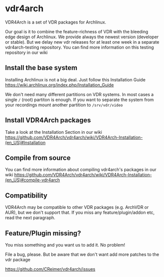 vdr4arch
========

VDR4Arch is a set of VDR packages for Archlinux.

Our goal is it to combine the feature-richness of VDR with the bleeding edge
design of Archlinux. We provide always the newest version (developer or stable).
But we delay new vdr releases for at least one week in a separate vdr4arch-testing
repository. You can find more information on this testing repository in our wiki

Install the base system
-----------------------

Installing Archlinux is not a big deal. Just follow this Installation Guide
https://wiki.archlinux.org/index.php/Installation_Guide

We don't need many different partitions on VDR systems. In most cases a single `/` (root)
partiton is enough. If you want to separate the system from your recordings
mount another partition to `/srv/vdr/video`

Install VDR4Arch packages
-------------------------

Take a look at the Installation Section in our wiki
https://github.com/VDR4Arch/vdr4arch/wiki/VDR4Arch-Installation-(en_US)#Installation

Compile from source
-------------------

You can find more information about compiling vdr4arch's packages in our wiki
https://github.com/VDR4Arch/vdr4arch/wiki/VDR4Arch-Installation-(en_US)#compile-vdr4arch

Compatibility
-------------

VDR4Arch may be compatible to other VDR packages (e.g. ArchVDR or AUR), but
we don't support that. If you miss any feature/plugin/addon etc, read the next
paragraph.


Feature/Plugin missing?
-----------------------

You miss something and you want us to add it. No problem!

File a bug, please. But be aware that we don't want add more patches to the vdr package

https://github.com/CReimer/vdr4arch/issues
